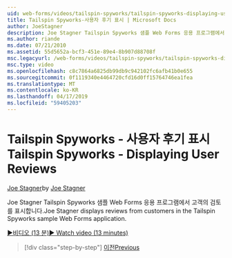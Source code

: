 ```yaml
---
uid: web-forms/videos/tailspin-spyworks/tailspin-spyworks-displaying-user-reviews
title: Tailspin Spyworks-사용자 후기 표시 | Microsoft Docs
author: JoeStagner
description: Joe Stagner Tailspin Spyworks 샘플 Web Forms 응용 프로그램에서 고객의 검토를 표시합니다.
ms.author: riande
ms.date: 07/21/2010
ms.assetid: 55d5652a-bcf3-451e-89e4-8b907d88708f
msc.legacyurl: /web-forms/videos/tailspin-spyworks/tailspin-spyworks-displaying-user-reviews
msc.type: video
ms.openlocfilehash: c8c7864a6825db99db9c942102fc6afb41b0e655
ms.sourcegitcommit: 0f1119340e4464720cfd16d0ff15764746ea1fea
ms.translationtype: MT
ms.contentlocale: ko-KR
ms.lasthandoff: 04/17/2019
ms.locfileid: "59405203"
---
```

# <a name="tailspin-spyworks---displaying-user-reviews"></a><span data-ttu-id="88474-103">Tailspin Spyworks - 사용자 후기 표시</span><span class="sxs-lookup"><span data-stu-id="88474-103">Tailspin Spyworks - Displaying User Reviews</span></span>

<span data-ttu-id="88474-104">[Joe Stagner](https://github.com/JoeStagner)</span><span class="sxs-lookup"><span data-stu-id="88474-104">by [Joe Stagner](https://github.com/JoeStagner)</span></span>

<span data-ttu-id="88474-105">Joe Stagner Tailspin Spyworks 샘플 Web Forms 응용 프로그램에서 고객의 검토를 표시합니다.</span><span class="sxs-lookup"><span data-stu-id="88474-105">Joe Stagner displays reviews from customers in the Tailspin Spyworks sample Web Forms application.</span></span>

[<span data-ttu-id="88474-106">&#9654;비디오 (13 분)</span><span class="sxs-lookup"><span data-stu-id="88474-106">&#9654; Watch video (13 minutes)</span></span>](https://channel9.msdn.com/Blogs/ASP-NET-Site-Videos/tailspin-spyworks-displaying-user-reviews)

> [!div class="step-by-step"]
> [<span data-ttu-id="88474-107">이전</span><span class="sxs-lookup"><span data-stu-id="88474-107">Previous</span></span>](tailspin-spyworks-adding-user-product-reviews.md)
